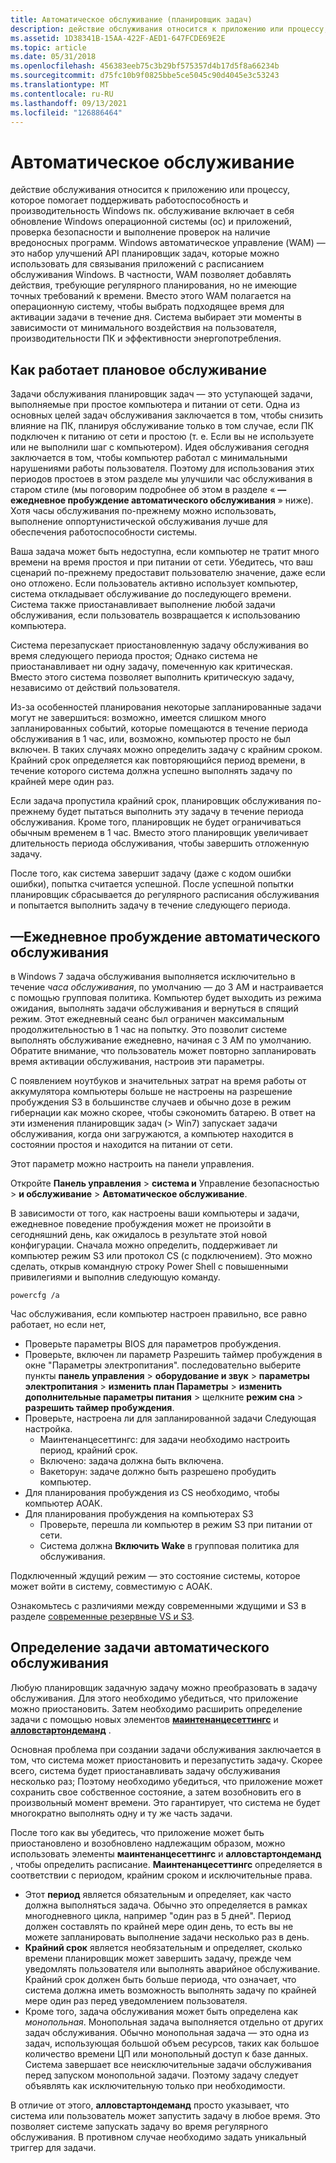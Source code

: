 ```yaml
---
title: Автоматическое обслуживание (планировщик задач)
description: действие обслуживания относится к приложению или процессу, которое помогает поддерживать работоспособность и производительность Windows пк.
ms.assetid: 1D38341B-15AA-422F-AED1-647FCDE69E2E
ms.topic: article
ms.date: 05/31/2018
ms.openlocfilehash: 456383eeb75c3b29bf575357d4b17d5f8a66234b
ms.sourcegitcommit: d75fc10b9f0825bbe5ce5045c90d4045e3c53243
ms.translationtype: MT
ms.contentlocale: ru-RU
ms.lasthandoff: 09/13/2021
ms.locfileid: "126886464"
---
```

# <a name="automatic-maintenance"></a>Автоматическое обслуживание

действие обслуживания относится к приложению или процессу, которое помогает поддерживать работоспособность и производительность Windows пк. обслуживание включает в себя обновление Windows операционной системы (ос) и приложений, проверка безопасности и выполнение проверок на наличие вредоносных программ. Windows автоматическое управление (WAM) — это набор улучшений API планировщик задач, которые можно использовать для связывания приложений с расписанием обслуживания Windows. В частности, WAM позволяет добавлять действия, требующие регулярного планирования, но не имеющие точных требований к времени. Вместо этого WAM полагается на операционную систему, чтобы выбрать подходящее время для активации задачи в течение дня. Система выбирает эти моменты в зависимости от минимального воздействия на пользователя, производительности ПК и эффективности энергопотребления.

## <a name="how-scheduled-maintenance-works"></a>Как работает плановое обслуживание

Задачи обслуживания планировщик задач — это уступающей задачи, выполняемые при простое компьютера и питании от сети. Одна из основных целей задач обслуживания заключается в том, чтобы снизить влияние на ПК, планируя обслуживание только в том случае, если ПК подключен к питанию от сети и простою (т. е. Если вы не используете или не выполнили шаг с компьютером). Идея обслуживания сегодня заключается в том, чтобы компьютер работал с минимальными нарушениями работы пользователя. Поэтому для использования этих периодов простоев в этом разделе мы улучшили час обслуживания в старом стиле (мы поговорим подробнее об этом в разделе « **&mdash; ежедневное пробуждение автоматического обслуживания** » ниже). Хотя часы обслуживания по-прежнему можно использовать, выполнение оппортунистической обслуживания лучше для обеспечения работоспособности системы.

Ваша задача может быть недоступна, если компьютер не тратит много времени на время простоя и при питании от сети. Убедитесь, что ваш сценарий по-прежнему предоставит пользователю значение, даже если оно отложено. Если пользователь активно использует компьютер, система откладывает обслуживание до последующего времени. Система также приостанавливает выполнение любой задачи обслуживания, если пользователь возвращается к использованию компьютера.

Система перезапускает приостановленную задачу обслуживания во время следующего периода простоя; Однако система не приостанавливает ни одну задачу, помеченную как критическая. Вместо этого система позволяет выполнить критическую задачу, независимо от действий пользователя.

Из-за особенностей планирования некоторые запланированные задачи могут не завершиться: возможно, имеется слишком много запланированных событий, которые помещаются в течение периода обслуживания в 1 час, или, возможно, компьютер просто не был включен. В таких случаях можно определить задачу с крайним сроком. Крайний срок определяется как повторяющийся период времени, в течение которого система должна успешно выполнять задачу по крайней мере один раз.

Если задача пропустила крайний срок, планировщик обслуживания по-прежнему будет пытаться выполнить эту задачу в течение периода обслуживания. Кроме того, планировщик не будет ограничиваться обычным временем в 1 час. Вместо этого планировщик увеличивает длительность периода обслуживания, чтобы завершить отложенную задачу.

После того, как система завершит задачу (даже с кодом ошибки ошибки), попытка считается успешной. После успешной попытки планировщик сбрасывается до регулярного расписания обслуживания и попытается выполнить задачу в течение следующего периода.

## <a name="automatic-maintenancemdashdaily-wakeup"></a>&mdash;Ежедневное пробуждение автоматического обслуживания

в Windows 7 задача обслуживания выполняется исключительно в течение *часа обслуживания*, по умолчанию — до 3 AM и настраивается с помощью групповая политика. Компьютер будет выходить из режима ожидания, выполнять задачи обслуживания и вернуться в спящий режим. Этот ежедневный сеанс был ограничен максимальным продолжительностью в 1 час на попытку. Это позволит системе выполнять обслуживание ежедневно, начиная с 3 AM по умолчанию. Обратите внимание, что пользователь может повторно запланировать время активации обслуживания, настроив эти параметры.

С появлением ноутбуков и значительных затрат на время работы от аккумулятора компьютеры больше не настроены на разрешение пробуждения S3 в большинстве случаев и обычно дозе в режим гибернации как можно скорее, чтобы сэкономить батарею. В ответ на эти изменения планировщик задач (> Win7) запускает задачи обслуживания, когда они загружаются, а компьютер находится в состоянии простоя и находится на питании от сети.

Этот параметр можно настроить на панели управления.

Откройте **Панель управления**  >  **система и** Управление безопасностью  >  **и обслуживание**  >  **Автоматическое обслуживание**.

В зависимости от того, как настроены ваши компьютеры и задачи, ежедневное поведение пробуждения может не произойти в сегодняшний день, как ожидалось в результате этой новой конфигурации. Сначала можно определить, поддерживает ли компьютер режим S3 или протокол CS (с подключением).
Это можно сделать, открыв командную строку Power Shell с повышенными привилегиями и выполнив следующую команду.

```console
powercfg /a
```

Час обслуживания, если компьютер настроен правильно, все равно работает, но если нет,
  - Проверьте параметры BIOS для параметров пробуждения. 
  - Проверьте, включен ли параметр Разрешить таймер пробуждения в окне "Параметры электропитания".
    последовательно выберите пункты **панель управления**  >  **оборудование и звук**  >  **параметры электропитания**  >  **изменить план Параметры**  >  **изменить дополнительные параметры питания** > щелкните **режим сна**  >  **разрешить таймер пробуждения**.
  - Проверьте, настроена ли для запланированной задачи Следующая настройка.
      * Маинтенанцесеттингс: для задачи необходимо настроить период, крайний срок.
      * Включено: задача должна быть включена.
      * Вакеторун: задаче должно быть разрешено пробудить компьютер.
  - Для планирования пробуждения из CS необходимо, чтобы компьютер АОАК.
  - Для планирования пробуждения на компьютерах S3
      * Проверьте, перешла ли компьютер в режим S3 при питании от сети.
      * Система должна **Включить Wake** в групповая политика для обслуживания.
 
Подключенный ждущий режим — это состояние системы, которое может войти в систему, совместимую с АОАК.

Ознакомьтесь с различиями между современными ждущими и S3 в разделе [современные резервные VS и S3](/windows-hardware/design/device-experiences/modern-standby-vs-s3).

## <a name="defining-an-automatic-maintenance-task"></a>Определение задачи автоматического обслуживания

Любую планировщик задачную задачу можно преобразовать в задачу обслуживания. Для этого необходимо убедиться, что приложение можно приостановить. Затем необходимо расширить определение задачи с помощью новых элементов [**маинтенанцесеттингс**](taskschedulerschema-maintenancesettings-maintenancesettingstype-element.md) и [**алловстартондеманд**](taskschedulerschema-allowstartondemand-settingstype-element.md) .

Основная проблема при создании задачи обслуживания заключается в том, что система может приостановить и перезапустить задачу. Скорее всего, система будет приостанавливать задачу обслуживания несколько раз; Поэтому необходимо убедиться, что приложение может сохранить свое собственное состояние, а затем возобновить его в произвольный момент времени. Это гарантирует, что система не будет многократно выполнять одну и ту же часть задачи.

После того как вы убедитесь, что приложение может быть приостановлено и возобновлено надлежащим образом, можно использовать элементы **маинтенанцесеттингс** и **алловстартондеманд** , чтобы определить расписание. **Маинтенанцесеттингс** определяется в соответствии с периодом, крайним сроком и исключительные права.

-   Этот **период** является обязательным и определяет, как часто должна выполняться задача. Обычно это определяется в рамках многодневного цикла, например "один раз в 5 дней". Период должен составлять по крайней мере один день, то есть вы не можете запланировать выполнение задачи несколько раз в день.
-   **Крайний срок** является необязательным и определяет, сколько времени планировщик может завершить задачу, прежде чем уведомлять пользователя или выполнять аварийное обслуживание. Крайний срок должен быть больше периода, что означает, что система должна иметь возможность выполнять задачу по крайней мере один раз перед уведомлением пользователя.
-   Кроме того, задача обслуживания может быть определена как *монопольная*. Монопольная задача выполняется отдельно от других задач обслуживания. Обычно монопольная задача — это одна из задач, использующая большой объем ресурсов, таких как большое количество времени ЦП или монопольный доступ к базе данных. Система завершает все неисключительные задачи обслуживания перед запуском монопольной задачи. Поэтому задачу следует объявлять как исключительную только при необходимости.

В отличие от этого, **алловстартондеманд** просто указывает, что система или пользователь может запустить задачу в любое время. Это позволяет системе запускать задачу во время регулярного обслуживания. В противном случае необходимо задать уникальный триггер для задачи.
